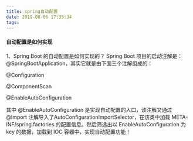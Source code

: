 ```yaml
---
title: spring自动配置
date: 2019-08-06 17:35:34
tags:
---
```


#### 自动配置是如何实现
1、Spring Boot 的自动配置是如何实现的？
Spring Boot 项目的启动注解是：@SpringBootApplication，其实它就是由下面三个注解组成的：


@Configuration


@ComponentScan


@EnableAutoConfiguration


其中 @EnableAutoConfiguration 是实现自动配置的入口，该注解又通过 @Import 注解导入了AutoConfigurationImportSelector，在该类中加载 META-INF/spring.factories 的配置信息。然后筛选出以 EnableAutoConfiguration 为 key 的数据，加载到 IOC 容器中，实现自动配置功能！